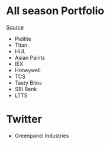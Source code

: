 # All season Portfolio
[Source](https://twitter.com/MomentumTraderz/status/1386002442291007493?s=20)

- Pidilite
- Titan
- HUL
- Asian Paints
- IEX
- Honeywell
- TCS
- Tasty Bites
- SBI Bank
- LTTS

# Twitter
- Greenpanel Industries
<!--stackedit_data:
eyJoaXN0b3J5IjpbLTEzMjY3NDgyMDMsLTEyNDM2ODEzNTFdfQ
==
-->